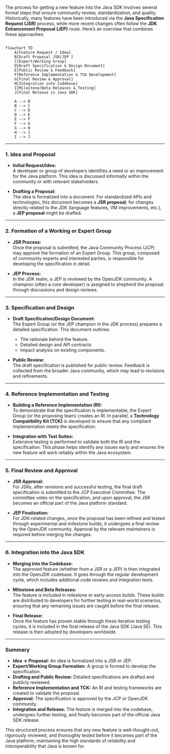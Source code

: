 The process for getting a new feature into the Java SDK involves several formal steps that ensure community review, standardization, and quality. Historically, many features have been introduced via the **Java Specification Request (JSR)** process, while more recent changes often follow the **JDK Enhancement Proposal (JEP)** route. Here’s an overview that combines these approaches:


```mermaid

flowchart TD
    A[Feature Request / Idea]
    B[Draft Proposal JSR/JEP ]
    C[Expert/Working Group]
    D[Draft Specification & Design Document]
    E[Public Review & Feedback]
    F[Reference Implementation & TCK Development]
    G[Final Review & Approval]
    H[Integration into Codebase]
    I[Milestone/Beta Releases & Testing]
    J[Final Release in Java SDK]

    A --> B
    B --> C
    C --> D
    D --> E
    E --> F
    F --> G
    G --> H
    H --> I
    I --> J

```
---

### **1. Idea and Proposal**

- **Initial Request/Idea:**  
  A developer or group of developers identifies a need or an improvement for the Java platform. This idea is discussed informally within the community or with relevant stakeholders.

- **Drafting a Proposal:**  
  The idea is formalized into a document. For standardized APIs and technologies, this document becomes a **JSR proposal**; for changes directly related to the JDK (language features, VM improvements, etc.), a **JEP proposal** might be drafted.

---

### **2. Formation of a Working or Expert Group**

- **JSR Process:**  
  Once the proposal is submitted, the Java Community Process (JCP) may approve the formation of an Expert Group. This group, composed of community experts and interested parties, is responsible for developing the specification in detail.

- **JEP Process:**  
  In the JDK realm, a JEP is reviewed by the OpenJDK community. A champion (often a core developer) is assigned to shepherd the proposal through discussions and design reviews.

---

### **3. Specification and Design**

- **Draft Specification/Design Document:**  
  The Expert Group (or the JEP champion in the JDK process) prepares a detailed specification. This document outlines:
  - The rationale behind the feature.
  - Detailed design and API contracts.
  - Impact analysis on existing components.

- **Public Review:**  
  The draft specification is published for public review. Feedback is collected from the broader Java community, which may lead to revisions and refinements.

---

### **4. Reference Implementation and Testing**

- **Building a Reference Implementation (RI):**  
  To demonstrate that the specification is implementable, the Expert Group (or the proposing team) creates an RI. In parallel, a **Technology Compatibility Kit (TCK)** is developed to ensure that any compliant implementation meets the specification.

- **Integration with Test Suites:**  
  Extensive testing is performed to validate both the RI and the specification. This phase helps identify any issues early and ensures the new feature will work reliably within the Java ecosystem.

---

### **5. Final Review and Approval**

- **JSR Approval:**  
  For JSRs, after revisions and successful testing, the final draft specification is submitted to the JCP Executive Committee. The committee votes on the specification, and upon approval, the JSR becomes an official part of the Java platform standard.

- **JEP Finalization:**  
  For JDK-related changes, once the proposal has been refined and tested through experimental and milestone builds, it undergoes a final review by the OpenJDK community. Approval by the relevant maintainers is required before merging the changes.

---

### **6. Integration into the Java SDK**

- **Merging into the Codebase:**  
  The approved feature (whether from a JSR or a JEP) is then integrated into the OpenJDK codebase. It goes through the regular development cycle, which includes additional code reviews and integration tests.

- **Milestone and Beta Releases:**  
  The feature is included in milestone or early-access builds. These builds are distributed to developers for further testing in real-world scenarios, ensuring that any remaining issues are caught before the final release.

- **Final Release:**  
  Once the feature has proven stable through these iterative testing cycles, it is included in the final release of the Java SDK (Java SE). This release is then adopted by developers worldwide.

---

### **Summary**

- **Idea → Proposal:** An idea is formalized into a JSR or JEP.
- **Expert/Working Group Formation:** A group is formed to develop the specification.
- **Drafting and Public Review:** Detailed specifications are drafted and publicly reviewed.
- **Reference Implementation and TCK:** An RI and testing frameworks are created to validate the proposal.
- **Approval:** The specification is approved by the JCP or OpenJDK community.
- **Integration and Release:** The feature is merged into the codebase, undergoes further testing, and finally becomes part of the official Java SDK release.

This structured process ensures that any new feature is well-thought-out, rigorously reviewed, and thoroughly tested before it becomes part of the Java platform, maintaining the high standards of reliability and interoperability that Java is known for.

